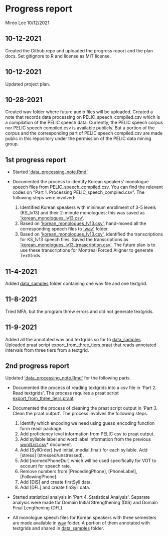 Progress report
================
Miroo Lee
10/12/2021


## 10-12-2021

Created the Github repo and uploaded the progress report and the plan docs. Set gitignore to R and license as MIT license.

## 10-12-2021

Updated project plan.

## 10-28-2021

Created wav folder where future audio files will be uploaded. Created a note that records data processing on PELIC\_speech\_compiled.csv which is a compilation of the PELIC speech data. Currently, the PELIC speech corpus nor PELIC speech compiled.csv is available publicly. But a portion of the corpus and the corresponding part of PELIC speech compiled.csv are made public in this repository under the permission of the PELIC data mining group. 

## 1st progress report

- Started ['data_processing_note.Rmd'](data_processing_note.Rmd).  

- Documented the process to identify Korean speakers' monologue speech files from PELIC\_speech\_compiled.csv. You can find the relevant codes on "Part 1. Processing PELIC_speech_compiled.csv". The following steps were involved:    
  1. Identified Korean speakers with minimum enrollment of 3-5 levels (KS_lv13) and their 2-minute monologues; this was saved as ['korean_monologues_lv13.csv'](korean_monologues_lv13.csv).  
  2. Based on ['korean_monologues_lv13.csv'](korean_monologues_lv13.csv), hand-moved all the corresponding speech files to ['wav'](wav/) folder.   
  3. Based on ['korean_monologues_lv13.csv'](korean_monologues_lv13.csv), identified the transcriptions for KS_lv13 speech files. Saved the transcriptions as ['korean_monologues_lv13_trnascription.csv'](korean_monologues_lv13_transcriptions.csv). The future plan is to use these transcriptions for Montreal Forced Aligner to generate TextGrids. 

## 11-4-2021

Added [data_samples](data_samples) folder containing one wav file and one textgrid.

## 11-8-2021

Tried MFA, but the program threw errors and did not generate textgrids. 

## 11-9-2021

Added all the annotated wav and textgrids so far to [data_samples](data_samples).  
Uploaded praat script [export_from_three_tiers.praat](export_from_three_tiers.praat) that reads annotated intervals from three tiers from a textgrid.  

## 2nd progress report  

Updated ['data_processing_note.Rmd'](data_processing_note.Rmd) for the following parts.  

- Documented the process of reading textgrids into a csv file in 'Part 2. Read textgrids'. The process requires a praat script [export_from_three_tiers.praat](export_from_three_tiers.praat).  

- Documented the process of cleaning the praat script output in 'Part 3. Clean the praat output'. The process involves the following steps.
  1. Identify which encoding we need using guess_encoding function form readr package.  
  2. Add proficiency level information from PELIC csv to praat output.   
  3. Add syllable label and word label information from the previous [wordList.csv](wordList.csv)* document.
  4. Add [SyllOrder] (wd initial,,medial,final) for each syllable. Add [stress] (stressed/unstressed).  
  5. Add [normedPhoneDur] which will be used specifically for VOT to account for speech rate.  
  6. Remove numbers from [PrecedingPhone], [PhoneLabel], [FollowingPhone].  
  7. Add [DIS] and create firstSyll data.  
  8. Add [DFL] and create finSyll data.  
  
- Started statistical analysis in 'Part 4. Statistical Analysis'. Separate analysis were made for Domain Initial Strengthening (DIS) and Domain Final Lengthening (DFL).   

- All monologue speech files for Korean speakers with three semesters are made available in [wav](wav) folder. A portion of them annotated with textgrids and shared in [data_samples](data_samples) folder.  





